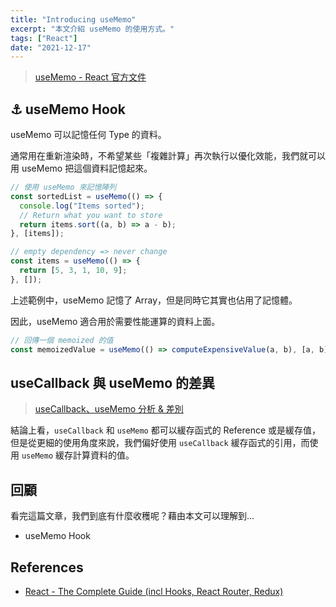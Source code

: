 ```yaml
---
title: "Introducing useMemo"
excerpt: "本文介紹 useMemo 的使用方式。"
tags: ["React"]
date: "2021-12-17"
---
```


> [useMemo - React 官方文件](https://zh-hant.reactjs.org/docs/hooks-reference.html#usememo)

## ⚓ useMemo Hook

useMemo 可以記憶任何 Type 的資料。

通常用在重新渲染時，不希望某些「複雜計算」再次執行以優化效能，我們就可以用 useMemo 把這個資料記憶起來。

```jsx
// 使用 useMemo 來記憶陣列
const sortedList = useMemo(() => {
  console.log("Items sorted");
  // Return what you want to store
  return items.sort((a, b) => a - b);
}, [items]);

// empty dependency => never change
const items = useMemo(() => {
  return [5, 3, 1, 10, 9];
}, []);
```

上述範例中，useMemo 記憶了 Array，但是同時它其實也佔用了記憶體。

因此，useMemo 適合用於需要性能運算的資料上面。

```jsx
// 回傳一個 memoized 的值
const memoizedValue = useMemo(() => computeExpensiveValue(a, b), [a, b]);
```

## useCallback 與 useMemo 的差異

> [useCallback、useMemo 分析 & 差別](https://juejin.cn/post/6844904001998176263)

結論上看，`useCallback` 和 `useMemo` 都可以緩存函式的 Reference 或是緩存值，但是從更細的使用角度來說，我們偏好使用 `useCallback` 緩存函式的引用，而使用 `useMemo` 緩存計算資料的值。

## 回顧

看完這篇文章，我們到底有什麼收穫呢？藉由本文可以理解到…

- useMemo Hook

## References

- [React - The Complete Guide (incl Hooks, React Router, Redux)](https://www.udemy.com/course/react-the-complete-guide-incl-redux/)
